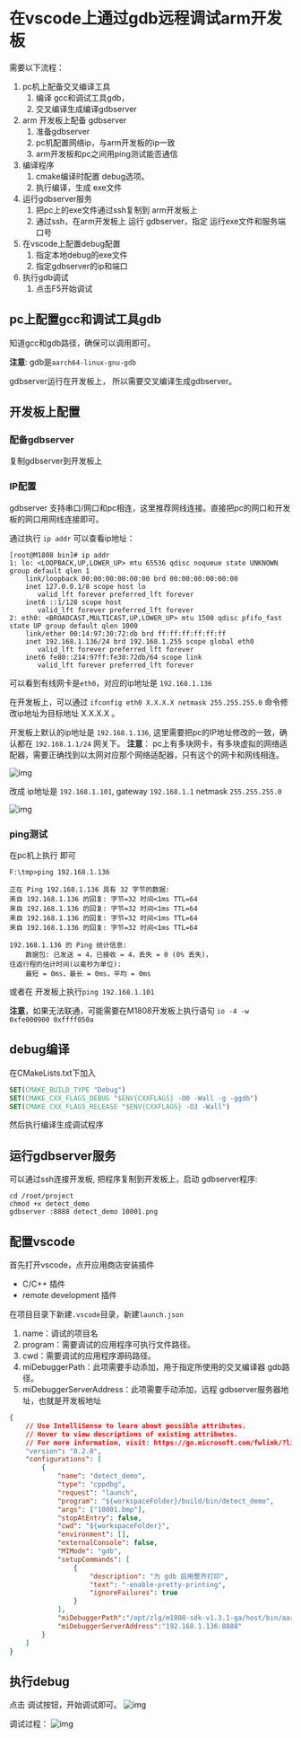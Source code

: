 # 在vscode上通过gdb远程调试arm开发板


需要以下流程：
1. pc机上配备交叉编译工具
   1. 编译 gcc和调试工具gdb，
   2. 交叉编译生成编译gdbserver
2. arm 开发板上配备 gdbserver
   1. 准备gdbserver
   2. pc机配置网络ip，与arm开发板的ip一致
   3. arm开发板和pc之间用ping测试能否通信
3. 编译程序
   1. cmake编译时配置 debug选项。
   2. 执行编译，生成 exe文件
4. 运行gdbserver服务
   1. 把pc上的exe文件通过ssh复制到 arm开发板上
   2. 通过ssh，在arm开发板上 运行 gdbserver，指定 运行exe文件和服务端口号
5. 在vscode上配置debug配置
   1. 指定本地debug的exe文件
   2. 指定gdbserver的ip和端口
6. 执行gdb调试
   1. 点击F5开始调试

## pc上配置gcc和调试工具gdb
知道gcc和gdb路径，确保可以调用即可。

**注意**: gdb是`aarch64-linux-gnu-gdb`

gdbserver运行在开发板上， 所以需要交叉编译生成gdbserver。

## 开发板上配置

### 配备gdbserver
复制gdbserver到开发板上
### IP配置
gdbserver 支持串口/网口和pc相连，这里推荐网线连接。直接把pc的网口和开发板的网口用网线连接即可。

通过执行 `ip addr` 可以查看ip地址：
```
[root@M1808 bin]# ip addr
1: lo: <LOOPBACK,UP,LOWER_UP> mtu 65536 qdisc noqueue state UNKNOWN group default qlen 1
    link/loopback 00:00:00:00:00:00 brd 00:00:00:00:00:00
    inet 127.0.0.1/8 scope host lo
       valid_lft forever preferred_lft forever
    inet6 ::1/128 scope host
       valid_lft forever preferred_lft forever
2: eth0: <BROADCAST,MULTICAST,UP,LOWER_UP> mtu 1500 qdisc pfifo_fast state UP group default qlen 1000
    link/ether 00:14:97:30:72:db brd ff:ff:ff:ff:ff:ff
    inet 192.168.1.136/24 brd 192.168.1.255 scope global eth0
       valid_lft forever preferred_lft forever
    inet6 fe80::214:97ff:fe30:72db/64 scope link
       valid_lft forever preferred_lft forever
```
可以看到有线网卡是`eth0`，对应的ip地址是 `192.168.1.136`

在开发板上，可以通过 `ifconfig eth0 X.X.X.X netmask 255.255.255.0` 命令修改ip地址为目标地址 X.X.X.X 。


开发板上默认的ip地址是 `192.168.1.136`, 这里需要把pc的IP地址修改的一致，确认都在 `192.168.1.1/24` 网关下。
**注意**： pc上有多块网卡，有多块虚拟的网络适配器，需要正确找到以太网对应那个网络适配器，只有这个的网卡和网线相连。

![img](./imgs/1.png)


改成 ip地址是 `192.168.1.101`, gateway `192.168.1.1`  netmask `255.255.255.0`

![img](./imgs/2.png)

### ping测试

在pc机上执行 即可
```
F:\tmp>ping 192.168.1.136

正在 Ping 192.168.1.136 具有 32 字节的数据:
来自 192.168.1.136 的回复: 字节=32 时间<1ms TTL=64
来自 192.168.1.136 的回复: 字节=32 时间<1ms TTL=64
来自 192.168.1.136 的回复: 字节=32 时间<1ms TTL=64
来自 192.168.1.136 的回复: 字节=32 时间<1ms TTL=64

192.168.1.136 的 Ping 统计信息:
    数据包: 已发送 = 4，已接收 = 4，丢失 = 0 (0% 丢失)，
往返行程的估计时间(以毫秒为单位):
    最短 = 0ms，最长 = 0ms，平均 = 0ms
```


或者在 开发板上执行`ping 192.168.1.101`


**注意**，如果无法联通，可能需要在M1808开发板上执行语句 `io -4 -w 0xfe000900 0xffff050a`



## debug编译
在CMakeLists.txt下加入
```cmake
SET(CMAKE_BUILD_TYPE "Debug") 
SET(CMAKE_CXX_FLAGS_DEBUG "$ENV{CXXFLAGS} -O0 -Wall -g -ggdb")
SET(CMAKE_CXX_FLAGS_RELEASE "$ENV{CXXFLAGS} -O3 -Wall")
```
然后执行编译生成调试程序

## 运行gdbserver服务
可以通过ssh连接开发板, 把程序复制到开发板上，启动 gdbserver程序:

```
cd /root/project
chmod +x detect_demo
gdbserver :8888 detect_demo 10001.png

```

## 配置vscode

首先打开vscode，点开应用商店安装插件
* C/C++ 插件
* remote development 插件


在项目目录下新建`.vscode`目录，新建`launch.json`
1. name：调试的项目名
2. program：需要调试的应用程序可执行文件路径。
3. cwd：需要调试的应用程序源码路径。
4. miDebuggerPath：此项需要手动添加，用于指定所使用的交叉编译器 gdb路径。
5. miDebuggerServerAddress：此项需要手动添加，远程 gdbserver服务器地址，也就是开发板地址

``` json
{
    // Use IntelliSense to learn about possible attributes.
    // Hover to view descriptions of existing attributes.
    // For more information, visit: https://go.microsoft.com/fwlink/?linkid=830387
    "version": "0.2.0",
    "configurations": [
        {
            "name": "detect_demo",
            "type": "cppdbg",
            "request": "launch",
            "program": "${workspaceFolder}/build/bin/detect_demo",
            "args": ["10001.bmp"],
            "stopAtEntry": false,
            "cwd": "${workspaceFolder}",
            "environment": [],
            "externalConsole": false,
            "MIMode": "gdb",
            "setupCommands": [
                {
                    "description": "为 gdb 启用整齐打印",
                    "text": "-enable-pretty-printing",
                    "ignoreFailures": true
                }
            ],
            "miDebuggerPath":"/opt/zlg/m1808-sdk-v1.3.1-ga/host/bin/aarch64-linux-gnu-gdb",
            "miDebuggerServerAddress":"192.168.1.136:8888"
        }
    ]
}
```
## 执行debug

点击 调试按钮，开始调试即可。
![img](./imgs/3.png)

调试过程：
![img](./imgs/4.png)